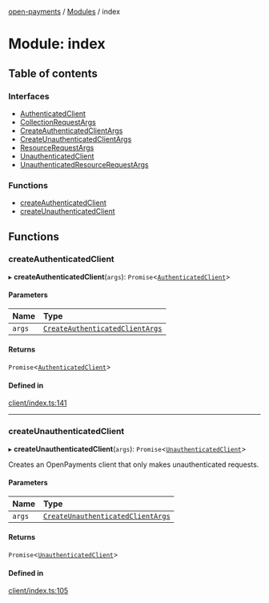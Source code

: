 [open-payments](../README.md) / [Modules](../modules.md) / index

# Module: index

## Table of contents

### Interfaces

- [AuthenticatedClient](../interfaces/index.AuthenticatedClient.md)
- [CollectionRequestArgs](../interfaces/index.CollectionRequestArgs.md)
- [CreateAuthenticatedClientArgs](../interfaces/index.CreateAuthenticatedClientArgs.md)
- [CreateUnauthenticatedClientArgs](../interfaces/index.CreateUnauthenticatedClientArgs.md)
- [ResourceRequestArgs](../interfaces/index.ResourceRequestArgs.md)
- [UnauthenticatedClient](../interfaces/index.UnauthenticatedClient.md)
- [UnauthenticatedResourceRequestArgs](../interfaces/index.UnauthenticatedResourceRequestArgs.md)

### Functions

- [createAuthenticatedClient](index.md#createauthenticatedclient)
- [createUnauthenticatedClient](index.md#createunauthenticatedclient)

## Functions

### createAuthenticatedClient

▸ **createAuthenticatedClient**(`args`): `Promise`<[`AuthenticatedClient`](../interfaces/index.AuthenticatedClient.md)\>

#### Parameters

| Name | Type |
| :------ | :------ |
| `args` | [`CreateAuthenticatedClientArgs`](../interfaces/index.CreateAuthenticatedClientArgs.md) |

#### Returns

`Promise`<[`AuthenticatedClient`](../interfaces/index.AuthenticatedClient.md)\>

#### Defined in

[client/index.ts:141](https://github.com/interledger/rafiki/blob/44b48cce/packages/open-payments/src/client/index.ts#L141)

___

### createUnauthenticatedClient

▸ **createUnauthenticatedClient**(`args`): `Promise`<[`UnauthenticatedClient`](../interfaces/index.UnauthenticatedClient.md)\>

Creates an OpenPayments client that only makes unauthenticated requests.

#### Parameters

| Name | Type |
| :------ | :------ |
| `args` | [`CreateUnauthenticatedClientArgs`](../interfaces/index.CreateUnauthenticatedClientArgs.md) |

#### Returns

`Promise`<[`UnauthenticatedClient`](../interfaces/index.UnauthenticatedClient.md)\>

#### Defined in

[client/index.ts:105](https://github.com/interledger/rafiki/blob/44b48cce/packages/open-payments/src/client/index.ts#L105)
